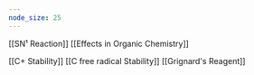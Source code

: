 ```yaml
---
node_size: 25
---
```

[[SN¹ Reaction]]
[[Effects in Organic Chemistry]]

[[C+ Stability]]
[[C free radical Stability]]
[[Grignard's Reagent]]